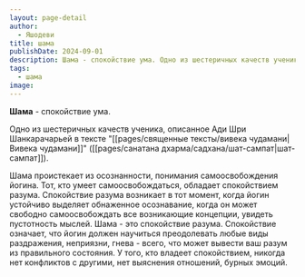 ```yaml
---
layout: page-detail
author:
  - Яшодеви
title: шама
publishDate: 2024-09-01
description: Шама - спокойствие ума. Одно из шестеричных качеств ученика, описанное Ади шри Шанкарачарьей в тексте "Вивека чудамани" (шат-сампат).
tags:
  - шама
image:
---
```

**Шама** - спокойствие ума. 

Одно из шестеричных качеств ученика, описанное Ади Шри Шанкарачарьей в тексте "[[pages/священные тексты/вивека чудамани|Вивека чудамани]]" ([[pages/санатана дхарма/садхана/шат-сампат|шат-сампат]]).

Шама проистекает из осознанности, понимания самоосвобождения йогина. Тот, кто умеет самоосвобождаться, обладает спокойствием разума. Спокойствие разума возникает в тот момент, когда йогин устойчиво выделяет обнаженное осознавание, когда он может свободно самоосвобождать все возникающие концепции, увидеть пустотность мыслей. Шама - это спокойствие разума. Спокойствие означает, что йогин должен научиться преодолевать любые виды раздражения, неприязни, гнева - всего, что может вывести ваш разум из правильного состояния. У того, кто владеет спокойствием, никогда нет конфликтов с другими, нет выяснения отношений, бурных эмоций.

